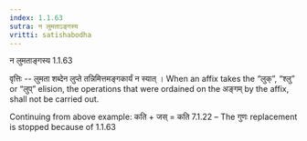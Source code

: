 ```yaml
---
index: 1.1.63
sutra: न लुमताऽङ्गस्य
vritti: satishabodha
---
```



 न लुमताङ्गस्य 1.1.63 


वृत्तिः -- लुमता शब्देन लुप्ते तन्निमित्तमङ्गकार्यं न स्यात् । When an affix takes the “लुक्”, “श्लु” or “लुप्” elision, the operations that were ordained on the अङ्गम् by the affix, shall not be carried out. 


Continuing from above example: कति + जस् = कति 7.1.22 – The गुणः replacement is stopped because of 1.1.63 


